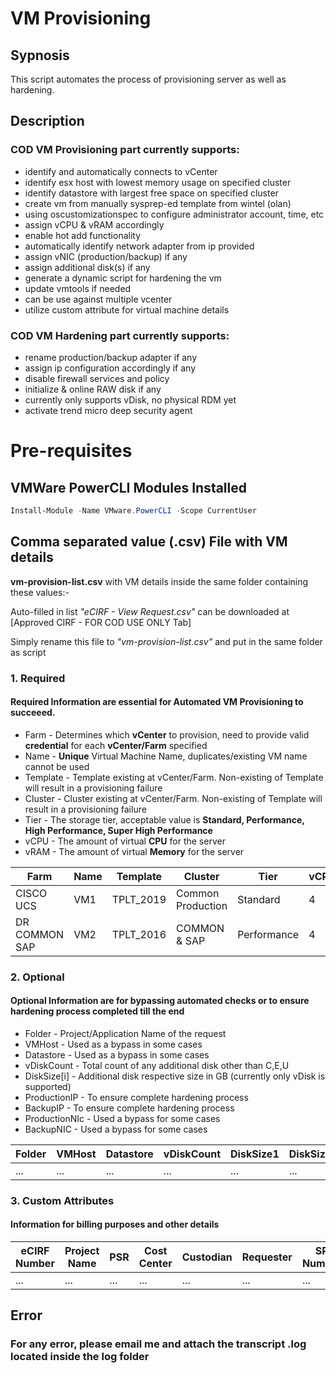 # VM Provisioning

## Sypnosis

This script automates the process of provisioning server as well as hardening.

## Description

### COD VM Provisioning part currently supports:
* identify and automatically connects to vCenter
* identify esx host with lowest memory usage on specified cluster
* identify datastore with largest free space on specified cluster
* create vm from manually sysprep-ed template from wintel (olan)
* using oscustomizationspec to configure administrator account, time, etc
* assign vCPU & vRAM accordingly
* enable hot add functionality
* automatically identify network adapter from ip provided
* assign vNIC (production/backup) if any
* assign additional disk(s) if any
* generate a dynamic script for hardening the vm
* update vmtools if needed
* can be use against multiple vcenter
* utilize custom attribute for virtual machine details

### COD VM Hardening part currently supports:
* rename production/backup adapter if any
* assign ip configuration accordingly if any
* disable firewall services and policy
* initialize & online RAW disk if any
* currently only supports vDisk, no physical RDM yet
* activate trend micro deep security agent

# Pre-requisites

## VMWare PowerCLI Modules Installed

```powershell
Install-Module -Name VMware.PowerCLI -Scope CurrentUser
```

## Comma separated value (.csv) File with VM details

**vm-provision-list.csv** with VM details inside the same folder containing these values:-

Auto-filled in list *"eCIRF - View Request.csv"* can be downloaded at [Approved CIRF - FOR COD USE ONLY Tab]

Simply rename this file to *"vm-provision-list.csv"* and put in the same folder as script

### 1.  Required

#### **Required** Information are essential for Automated VM Provisioning to succeeed.

* Farm - Determines which **vCenter** to provision, need to provide valid **credential** for each **vCenter/Farm** specified
* Name - **Unique** Virtual Machine Name, duplicates/existing VM name cannot be used
* Template - Template existing at vCenter/Farm. Non-existing of Template will result in a provisioning failure
* Cluster - Cluster existing at vCenter/Farm. Non-existing of Template will result in a provisioning failure
* Tier - The storage tier, acceptable value is **Standard, Performance, High Performance, Super High Performance**
* vCPU - The amount of virtual **CPU** for the server
* vRAM - The amount of virtual **Memory** for the server

| Farm | Name | Template | Cluster | Tier | vCPU | vRAM |
| ------ | ------ | ------ | ------ | ------ | ------ | ------ |
| CISCO UCS | VM1 | TPLT_2019 | Common Production | Standard | 4 | 8 |
| DR COMMON SAP | VM2 | TPLT_2016 | COMMON & SAP | Performance | 4 | 8 |

### 2.  Optional

#### **Optional** Information are for bypassing automated checks or to ensure hardening process completed till the end

* Folder - Project/Application Name of the request
* VMHost - Used as a bypass in some cases
* Datastore - Used as a bypass in some cases
* vDiskCount - Total count of any additional disk other than C,E,U
* DiskSize[i] - Additional disk respective size in GB (currently only vDisk is supported)
* ProductionIP - To ensure complete hardening process
* BackupIP - To ensure complete hardening process
* ProductionNIc - Used a bypass for some cases
* BackupNIC - Used a bypass for some cases

| Folder | VMHost | Datastore | vDiskCount | DiskSize1 | DiskSize2 | ProductionIP | BackupIP | ProductionNIC | BackupNIC |
| ------ | ------ | ------ | ------ | ------ | ------ | ------ | ------ | ------ |  ------ |
| ... | ... | ... | ... | ... | ... | ... | ... | ... | ... |


### 3.  Custom Attributes

#### Information for billing purposes and other details

| eCIRF Number | Project Name | PSR | Cost Center | Custodian | Requester | SR Number |
| ------ | ------ | ------ | ------ | ------ | ------ | ------ |
| ... | ... | ... | ... | ... | ... | ... |

## Error

### For any error, please email me and attach the transcript .log located inside the log folder
